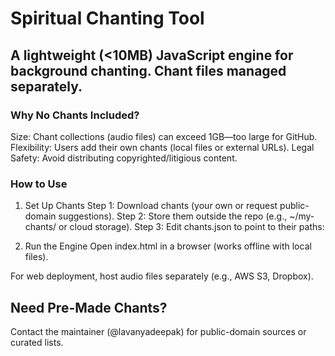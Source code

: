 # Spiritual Chanting Tool

## A lightweight (<10MB) JavaScript engine for background chanting. Chant files managed separately.

### Why No Chants Included?

Size: Chant collections (audio files) can exceed 1GB—too large for GitHub.
Flexibility: Users add their own chants (local files or external URLs).
Legal Safety: Avoid distributing copyrighted/litigious content.

### How to Use
1. Set Up Chants
Step 1: Download chants (your own or request public-domain suggestions).
Step 2: Store them outside the repo (e.g., ~/my-chants/ or cloud storage).
Step 3: Edit chants.json to point to their paths:

2. Run the Engine
Open index.html in a browser (works offline with local files).

For web deployment, host audio files separately (e.g., AWS S3, Dropbox).

## Need Pre-Made Chants?
Contact the maintainer (@lavanyadeepak) for public-domain sources or curated lists.
